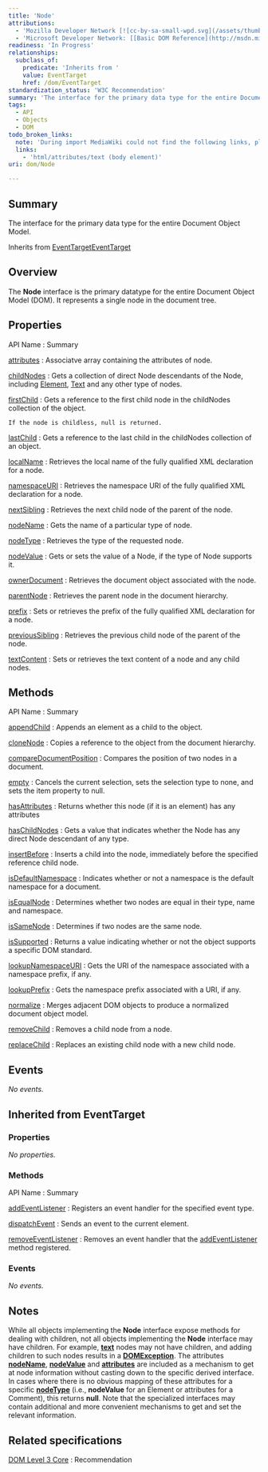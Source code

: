 ```yaml
---
title: 'Node'
attributions:
  - 'Mozilla Developer Network [![cc-by-sa-small-wpd.svg](/assets/thumb/8/8c/cc-by-sa-small-wpd.svg/120px-cc-by-sa-small-wpd.svg.png)](http://creativecommons.org/licenses/by-sa/3.0/us/): [[Node](https://developer.mozilla.org/en-US/docs/Web/API/Node) Article]'
  - 'Microsoft Developer Network: [[Basic DOM Reference](http://msdn.microsoft.com/en-us/library/ie/hh771916(v=vs.85).aspx) Article]'
readiness: 'In Progress'
relationships:
  subclass_of:
    predicate: 'Inherits from '
    value: EventTarget
    href: /dom/EventTarget
standardization_status: 'W3C Recommendation'
summary: 'The interface for the primary data type for the entire Document Object Model.'
tags:
  - API
  - Objects
  - DOM
todo_broken_links:
  note: 'During import MediaWiki could not find the following links, please fix and adjust this list.'
  links:
    - 'html/attributes/text (body element)'
uri: dom/Node

---
```

## Summary

The interface for the primary data type for the entire Document Object Model.

Inherits from [EventTarget](/dom/EventTarget)[EventTarget](/dom/EventTarget)

## Overview

The **Node** interface is the primary datatype for the entire Document Object Model (DOM). It represents a single node in the document tree.

## Properties

API Name
:   Summary

[attributes](/dom/Node/attributes)
:   Associatve array containing the attributes of node.

[childNodes](/dom/Node/childNodes)
:   Gets a collection of direct Node descendants of the Node, including [Element](/dom/Element), [Text](/dom/Text) and any other type of nodes.

[firstChild](/dom/Node/firstChild)
:   Gets a reference to the first child node in the childNodes collection of the object.

    If the node is childless, null is returned.

[lastChild](/dom/Node/lastChild)
:   Gets a reference to the last child in the childNodes collection of an object.

[localName](/dom/Node/localName)
:   Retrieves the local name of the fully qualified XML declaration for a node.

[namespaceURI](/dom/Node/namespaceURI)
:   Retrieves the namespace URI of the fully qualified XML declaration for a node.

[nextSibling](/dom/Node/nextSibling)
:   Retrieves the next child node of the parent of the node.

[nodeName](/dom/Node/nodeName)
:   Gets the name of a particular type of node.

[nodeType](/dom/Node/nodeType)
:   Retrieves the type of the requested node.

[nodeValue](/dom/Node/nodeValue)
:   Gets or sets the value of a Node, if the type of Node supports it.

[ownerDocument](/dom/Node/ownerDocument)
:   Retrieves the document object associated with the node.

[parentNode](/dom/Node/parentNode)
:   Retrieves the parent node in the document hierarchy.

[prefix](/dom/Node/prefix)
:   Sets or retrieves the prefix of the fully qualified XML declaration for a node.

[previousSibling](/dom/Node/previousSibling)
:   Retrieves the previous child node of the parent of the node.

[textContent](/dom/Node/textContent)
:   Sets or retrieves the text content of a node and any child nodes.

## Methods

API Name
:   Summary

[appendChild](/dom/Node/appendChild)
:   Appends an element as a child to the object.

[cloneNode](/dom/Node/cloneNode)
:   Copies a reference to the object from the document hierarchy.

[compareDocumentPosition](/dom/Node/compareDocumentPosition)
:   Compares the position of two nodes in a document.

[empty](/dom/Node/empty)
:   Cancels the current selection, sets the selection type to none, and sets the item property to null.

[hasAttributes](/dom/Node/hasAttributes)
:   Returns whether this node (if it is an element) has any attributes

[hasChildNodes](/dom/Node/hasChildNodes)
:   Gets a value that indicates whether the Node has any direct Node descendant of any type.

[insertBefore](/dom/Node/insertBefore)
:   Inserts a child into the node, immediately before the specified reference child node.

[isDefaultNamespace](/dom/Node/isDefaultNamespace)
:   Indicates whether or not a namespace is the default namespace for a document.

[isEqualNode](/dom/Node/isEqualNode)
:   Determines whether two nodes are equal in their type, name and namespace.

[isSameNode](/dom/Node/isSameNode)
:   Determines if two nodes are the same node.

[isSupported](/dom/Node/isSupported)
:   Returns a value indicating whether or not the object supports a specific DOM standard.

[lookupNamespaceURI](/dom/Node/lookupNamespaceURI)
:   Gets the URI of the namespace associated with a namespace prefix, if any.

[lookupPrefix](/dom/Node/lookupPrefix)
:   Gets the namespace prefix associated with a URI, if any.

[normalize](/dom/Node/normalize)
:   Merges adjacent DOM objects to produce a normalized document object model.

[removeChild](/dom/Node/removeChild)
:   Removes a child node from a node.

[replaceChild](/dom/Node/replaceChild)
:   Replaces an existing child node with a new child node.

## Events

*No events.*

## Inherited from EventTarget

### Properties

*No properties.*

### Methods

API Name
:   Summary

[addEventListener](/dom/EventTarget/addEventListener)
:   Registers an event handler for the specified event type.

[dispatchEvent](/dom/EventTarget/dispatchEvent)
:   Sends an event to the current element.

[removeEventListener](/dom/EventTarget/removeEventListener)
:   Removes an event handler that the [addEventListener](/dom/EventTarget/addEventListener) method registered.

### Events

*No events.*

## Notes

While all objects implementing the **Node** interface expose methods for dealing with children, not all objects implementing the **Node** interface may have children. For example, [**text**](/w/index.php?title=html/attributes/text_(body_element)&action=edit&redlink=1) nodes may not have children, and adding children to such nodes results in a [**DOMException**](/dom/DOMException). The attributes [**nodeName**](/dom/Node/nodeName), [**nodeValue**](/dom/Node/nodeValue) and [**attributes**](/dom/Node/attributes) are included as a mechanism to get at node information without casting down to the specific derived interface. In cases where there is no obvious mapping of these attributes for a specific [**nodeType**](/dom/Node/nodeType) (i.e., **nodeValue** for an Element or attributes for a Comment), this returns **null**. Note that the specialized interfaces may contain additional and more convenient mechanisms to get and set the relevant information.

## Related specifications

[DOM Level 3 Core](http://www.w3.org/TR/DOM-Level-3-Core)
:   Recommendation
